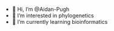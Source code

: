 - 👋 Hi, I’m @Aidan-Pugh
- 👀 I’m interested in phylogenetics
- 🌱 I’m currently learning bioinformatics

<!---
Aidan-Pugh/Aidan-Pugh is a ✨ special ✨ repository because its `README.md` (this file) appears on your GitHub profile.
You can click the Preview link to take a look at your changes.
--->
